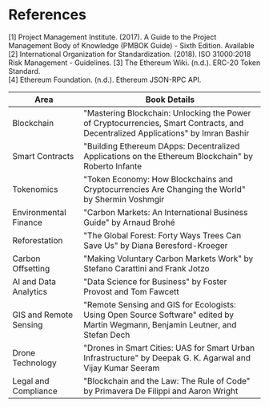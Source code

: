 # References

[1] Project Management Institute. (2017). A Guide to the Project Management Body of Knowledge (PMBOK Guide) - Sixth Edition. Available 
[2] International Organization for Standardization. (2018). ISO 31000:2018 Risk Management - Guidelines.
[3] The Ethereum Wiki. (n.d.). ERC-20 Token Standard.  
[4] Ethereum Foundation. (n.d.). Ethereum JSON-RPC API. 

| Area                  | Book Details                                                                                                                                                 |
|-----------------------|--------------------------------------------------------------------------------------------------------------------------------------------------------------|
| Blockchain            | "Mastering Blockchain: Unlocking the Power of Cryptocurrencies, Smart Contracts, and Decentralized Applications" by Imran Bashir                              |
| Smart Contracts       | "Building Ethereum DApps: Decentralized Applications on the Ethereum Blockchain" by Roberto Infante                                                          |
| Tokenomics            | "Token Economy: How Blockchains and Cryptocurrencies Are Changing the World" by Shermin Voshmgir                                                             |
| Environmental Finance | "Carbon Markets: An International Business Guide" by Arnaud Brohé                                                                                            |
| Reforestation         | "The Global Forest: Forty Ways Trees Can Save Us" by Diana Beresford-Kroeger                                                                                 |
| Carbon Offsetting     | "Making Voluntary Carbon Markets Work" by Stefano Carattini and Frank Jotzo                                                                                  |
| AI and Data Analytics | "Data Science for Business" by Foster Provost and Tom Fawcett                                                                                                |
| GIS and Remote Sensing| "Remote Sensing and GIS for Ecologists: Using Open Source Software" edited by Martin Wegmann, Benjamin Leutner, and Stefan Dech                                |
| Drone Technology      | "Drones in Smart Cities: UAS for Smart Urban Infrastructure" by Deepak G. K. Agarwal and Vijay Kumar Seeram                                                  |
| Legal and Compliance  | "Blockchain and the Law: The Rule of Code" by Primavera De Filippi and Aaron Wright                                                                          |
